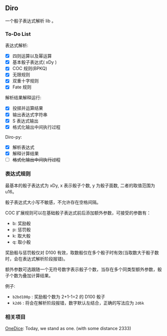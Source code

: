 ## Diro

一个骰子表达式解析 lib 。

### To-Do List

表达式解析: 
- [x] 四则运算以及幂运算
- [x] 基本骰子表达式( xDy )
- [x] COC 规则(BPKQ)
- [x] 无限规则
- [x] 双重十字规则
- [x] Fate 规则

解析结果解释运行:
- [x] 投掷并运算结果
- [x] 输出表达式字符串
- [x] S 表达式输出
- [x] 格式化输出中间执行过程

Diro-py:
- [x] 解析表达式
- [x] 解释计算结果
- [ ] ~~格式化输出中间执行过程~~

### 表达式规则

最基本的骰子表达式为 xDy, x 表示骰子个数, y 为骰子面数, 二者的取值范围为 u16。

骰子表达式大小写不敏感，不允许存在空格间隔。

COC 扩展规则可以在基础骰子表达式前后添加额外参数，可接受的参数有：

- b: 奖励骰
- p: 惩罚骰
- k: 取大骰
- q: 取小骰

奖励骰与惩罚骰仅对 D100 有效，取数骰仅在多个骰子时有效(当取数大于骰子数时，会在表达式解析阶段报错)。

额外参数可选跟随一个无符号数字表示骰子个数，当存在多个同类型额外参数，骰子个数为叠加计算结果。

例子:
- `b2bd100p` : 奖励骰个数为 2+1-1=2 的 D100 骰子
- `k2d6` : 将会在解析阶段报错，数字默认左结合，正确的写法应为 `2d6k`

### 相关项目

[OneDice](https://github.com/OlivOS-Team/onedice): Today, we stand as one. (with some distance 2333)